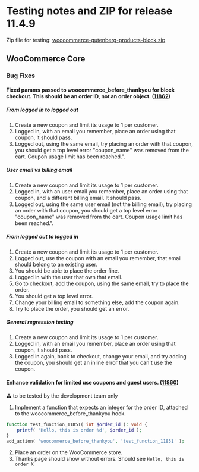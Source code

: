 # Testing notes and ZIP for release 11.4.9

Zip file for testing: [woocommerce-gutenberg-products-block.zip](https://github.com/woocommerce/woocommerce-blocks/files/13323235/woocommerce-gutenberg-products-block.zip)

## WooCommerce Core

### Bug Fixes

#### Fixed params passed to woocommerce_before_thankyou for block checkout. This should be an order ID, not an order object. ([11862](https://github.com/woocommerce/woocommerce-blocks/pull/11862))

##### From logged in to logged out

1. Create a new coupon and limit its usage to 1 per customer.
2. Logged in, with an email you remember, place an order using that coupon, it should pass.
3. Logged out, using the same email, try placing an order with that coupon, you should get a top level error "coupon_name" was removed from the cart. Coupon usage limit has been reached.".

##### User email vs billing email

1. Create a new coupon and limit its usage to 1 per customer.
2. Logged in, with an user email you remember, place an order using that coupon, and a different billing email. It should pass.
3. Logged out, using the same user email (not the billing email), try placing an order with that coupon, you should get a top level error "coupon_name" was removed from the cart. Coupon usage limit has been reached.".

##### From logged out to logged in

1. Create a new coupon and limit its usage to 1 per customer.
4. Logged out, use the coupon with an email you remember, that email should belong to an existing user.
5. You should be able to place the order fine.
6. Logged in with the user that own that email.
7. Go to checkout, add the coupon, using the same email, try to place the order.
8. You should get a top level error.
9. Change your billing email to something else, add the coupon again.
10. Try to place the order, you should get an error.

##### General regression testing

1. Create a new coupon and limit its usage to 1 per customer.
2. Logged in, with an email you remember, place an order using that coupon, it should pass.
3. Logged in again, back to checkout, change your email, and try adding the coupon, you should get an inline error that you can't use the coupon.

#### Enhance validation for limited use coupons and guest users. ([11860](https://github.com/woocommerce/woocommerce-blocks/pull/11860))

⚠️ to be tested by the development team only

1. Implement a function that expects an integer for the order ID, attached to the woocommerce_before_thankyou hook.

```php
function test_function_11851( int $order_id ): void {
    printf( 'Hello, this is order %d', $order_id );
}
add_action( 'woocommerce_before_thankyou', 'test_function_11851' );
```

2. Place an order on the WooCommerce store.
3. Thanks page should show without errors. Should see `Hello, this is order X`
